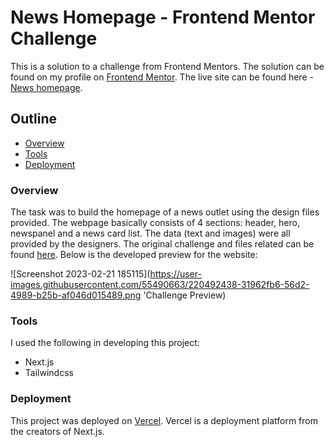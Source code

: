 # News Homepage - Frontend Mentor Challenge
This is a solution to a challenge from Frontend Mentors. The solution can be found on my profile on [Frontend Mentor](https://www.frontendmentor.io/solutions/responsive-news-page-with-nextjs-and-tailwindcss-Yfbm3i0W8Z). The live site can be found here -  [News homepage](https://webnews-homepage.vercel.app/).

## Outline
- [Overview](#overview)  
- [Tools](#tools)
- [Deployment](#deployment)

### Overview
The task was to build the homepage of a news outlet using the design files provided. The webpage basically consists of 4 sections: header, hero, newspanel and a news card list. The data (text and images) were all provided by the designers. The original challenge and files related can be found [here](https://www.frontendmentor.io/challenges/news-homepage-H6SWTa1MFl/hub). Below is the developed preview for the website:

![Screenshot 2023-02-21 185115](https://user-images.githubusercontent.com/55490663/220492438-31962fb6-56d2-4989-b25b-af046d015489.png 'Challenge Preview)

### Tools
I used the following in developing this project:
- Next.js
- Tailwindcss

### Deployment
This project was deployed on [Vercel](https://vercel.com). Vercel is a deployment platform from the creators of Next.js.
